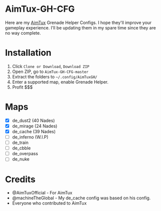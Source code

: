 # AimTux-GH-CFG

Here are my [AimTux](https://github.com/AimTuxOfficial/AimTux) Grenade Helper Configs. I hope they'll improve your gameplay experience. I'll be updating them in my spare time since they are no way complete. 

# Installation
1. Click `Clone or Download`, `Download ZIP`
2. Open ZIP, go to `AimTux-GH-CFG-master`
3. Extract the folders to `~/.config/AimTuxGH/`
4. Enter a supported map, enable Grenade Helper.
5. Profit $$$

# Maps
- [x] de_dust2    (40 Nades)
- [x] de_mirage   (24 Nades)
- [x] de_cache    (39 Nades)
- [ ] de_inferno  (W.I.P)
- [ ] de_train
- [ ] de_cbble
- [ ] de_overpass
- [ ] de_nuke

# Credits
- @AimTuxOfficial - For AimTux
- @machineTheGlobal - My de_cache config was based on his config.
- Everyone who contributed to AimTux
